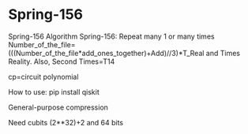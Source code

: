 # Spring-156
Spring-156
Algorithm Spring-156:
Repeat many 1 or many times Number_of_the_file=(((Number_of_the_file*add_ones_together)+Add)//3)*T_Real and Times Reality. Also, Second Times=T14

cp=circuit polynomial

How to use: pip install qiskit

General-purpose compression

Need cubits (2**32)+2 and 64 bits





